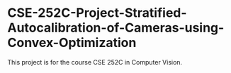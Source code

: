 # CSE-252C-Project-Stratified-Autocalibration-of-Cameras-using-Convex-Optimization
This project is for the course CSE 252C in Computer Vision.
